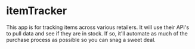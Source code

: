 # itemTracker
This app is for tracking items across various retailers.  It will use their API's to pull data and see if they are in stock.  If so, it'll automate as much of the purchase process as possible so you can snag a sweet deal.
